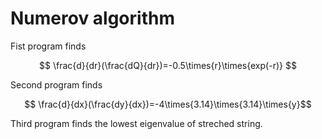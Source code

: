 # Numerov algorithm

Fist program finds


$$ \frac{d}{dr}(\frac{dQ}{dr})=-0.5\times{r}\times{exp(-r)} $$


Second program finds


$$ \frac{d}{dx}(\frac{dy}{dx})=-4\times{3.14}\times{3.14}\times{y}$$


Third program finds the lowest eigenvalue of streched string.
